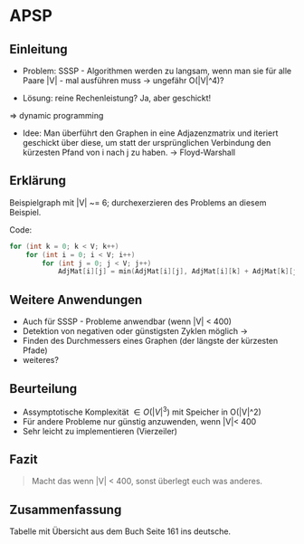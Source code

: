 
APSP
====

Einleitung
----------

* Problem: SSSP - Algorithmen werden zu langsam, wenn man sie für alle Paare |V| - mal ausführen muss 
-> ungefähr O(|V|^4)?

<!-- Beispielgraph für unten -->

* Lösung: reine Rechenleistung? Ja, aber geschickt!

=> dynamic programming

* Idee: Man überführt den Graphen in eine Adjazenzmatrix und iteriert geschickt über diese, 
um statt der ursprünglichen Verbindung den kürzesten Pfand von i nach j zu haben.
-> Floyd-Warshall

Erklärung
---------

<!-- mündliche Erklärung anhand von Graphiken -->

Beispielgraph mit |V| ~= 6; durchexerzieren des Problems an diesem Beispiel.

<!-- Zeigen des Quellcodes -->

Code: 

```cpp
for (int k = 0; k < V; k++)
	for (int i = 0; i < V; i++)
		for (int j = 0; j < V; j++)
			AdjMat[i][j] = min(AdjMat[i][j], AdjMat[i][k] + AdjMat[k][j]);
```

Weitere Anwendungen
---------------------

* Auch für SSSP - Probleme anwendbar (wenn |V| < 400)
* Detektion von negativen oder günstigsten Zyklen möglich
-> 
* Finden des Durchmessers eines Graphen (der längste der kürzesten Pfade)
* weiteres?

Beurteilung
-----------

* Assymptotische Komplexität $\in O(|V|^3)$ mit Speicher in O(|V|^2)
* Für andere Probleme nur günstig anzuwenden, wenn |V|< 400
* Sehr leicht zu implementieren (Vierzeiler)

Fazit
-----

> Macht das wenn |V| < 400, sonst überlegt euch was anderes.

Zusammenfassung
---------------

Tabelle mit Übersicht aus dem Buch Seite 161 ins deutsche.

